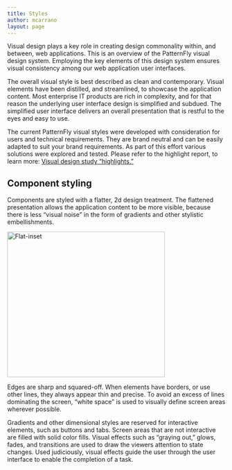 ```yaml
---
title: Styles
author: mcarrano
layout: page
---
```

Visual design plays a key role in creating design commonality within, and between, web applications. This is an overview of the PatternFly visual design system. Employing the key elements of this design system ensures visual consistency among our web application user interfaces.

The overall visual style is best described as clean and contemporary. Visual elements have been distilled, and streamlined, to showcase the application content. Most enterprise IT products are rich in complexity, and for that reason the underlying user interface design is simplified and subdued. The simplified user interface delivers an overall presentation that is restful to the eyes and easy to use.

The current PatternFly visual styles were developed with consideration for users and technical requirements. They are brand neutral and can be easily adapted to suit your brand requirements. As part of this effort various solutions were explored and tested. Please refer to the highlight report, to learn more: [Visual design study &#8220;highlights.&#8221;][1]

## Component styling

Components are styled with a flatter, 2d design treatment. The flattened presentation allows the application content to be more visible, because there is less “visual noise” in the form of gradients and other stylistic embellishments.

[
<img class="alignnone size-full wp-image-633" alt="Flat-inset" src="{{site.baseurl}}wp-content/uploads/2013/08/Flat-inset.jpg" width="364" height="336" />
][2]

Edges are sharp and squared-off. When elements have borders, or use other lines, they always appear thin and precise. To avoid an excess of lines dominating the screen, “white space” is used to visually define screen areas wherever possible.

Gradients and other dimensional styles are reserved for interactive elements, such as buttons and tabs. Screen areas that are not interactive are filled with solid color fills. Visual effects such as &#8220;graying out,&#8221; glows, fades, and transitions are used to draw the viewers attention to state changes. Used judiciously, visual effects guide the user through the user interface to enable the completion of a task.

 [1]: {{site.baseurl}}wp-content/uploads/2013/08/Ustudy_RCUE_visualsW.pdf
 [2]: {{site.baseurl}}wp-content/uploads/2013/08/Flat-inset.jpg
